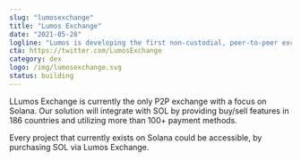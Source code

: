 ```yaml
---
slug: "lumosexchange"
title: "Lumos Exchange"
date: "2021-05-28"
logline: "Lumos is developing the first non-custodial, peer-to-peer exchange for Solana."
cta: https://twitter.com/LumosExchange
category: dex
logo: /img/lumosexchange.svg
status: building
---
```


LLumos Exchange is currently the only P2P exchange with a focus on Solana. Our solution will integrate with SOL by providing buy/sell features in 186 countries and utilizing more than 100+ payment methods.

Every project that currently exists on Solana could be accessible, by purchasing SOL via Lumos Exchange.
